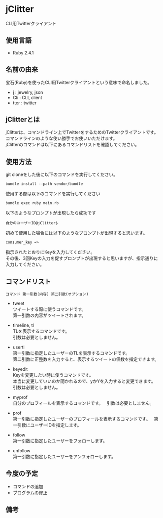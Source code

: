 # jClitter
CLI用Twitterクライアント

## 使用言語
- Ruby 2.4.1

## 名前の由来
宝石(Ruby)を使ったCLI用Twitterクライアントという意味で命名しました。  

- j : jewelry, json  
- Cli : CLI, client  
- tter : twitter  

## jClitterとは
jClitterは、コマンドライン上でTwitterをするためのTwitterクライアントです。  
コマンドラインのような使い勝手でお使いいただけます。  
jClitterのコマンドは以下にあるコマンドリストを確認してください。  

## 使用方法
git cloneをした後に以下のコマンドを実行してください。
```
bundle install --path vendor/bundle
```

使用する際は以下のコマンドを実行してください
```
bundle exec ruby main.rb
```

以下のようなプロンプトが出現したら成功です
```
自分のユーザーID@jClitter$
```

初めて使用した場合には以下のようなプロンプトが出現すると思います。
```
consumer_key => 
```
指示されたとおりにKeyを入力してください。  
その後、3回Keyの入力を促すプロンプトが出現すると思いますが、指示通りに入力してください。

## コマンドリスト
```
コマンド 第一引数(内容) 第二引数(オプション)
```
- tweet  
ツイートする際に使うコマンドです。  
第一引数の内容がツイートされます。  

- timeline, tl  
TLを表示するコマンドです。  
引数は必要としません。  

- usertl  
第一引数に指定したユーザーのTLを表示するコマンドです。  
第二引数に正整数を入力すると、表示するツイートの個数を指定できます。  

- keyedit  
Keyを変更したい時に使うコマンドです。  
本当に変更していいのか聞かれるので、yかYを入力すると変更できます。  
引数は必要としません。

- myprof  
自分のプロフィールを表示するコマンドです。  
引数は必要としません。  

- prof  
第一引数に指定したユーザーのプロフィールを表示するコマンドです。   
第一引数にユーザーIDを指定します。

- follow  
第一引数に指定したユーザーをフォローします。

- unfollow  
第一引数に指定したユーザーをアンフォローします。

## 今度の予定
- コマンドの追加
- プログラムの修正

## 備考

